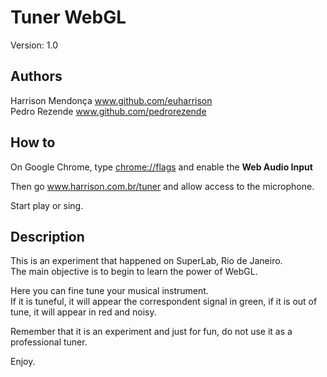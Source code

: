 
# Tuner WebGL

Version: 1.0

## Authors

Harrison Mendonça www.github.com/euharrison  
Pedro Rezende www.github.com/pedrorezende

## How to

On Google Chrome, type [chrome://flags](chrome://flags) and enable the **Web Audio Input**

Then go www.harrison.com.br/tuner and allow access to the microphone.

Start play or sing.

## Description

This is an experiment that happened on SuperLab, Rio de Janeiro.  
The main objective is to begin to learn the power of WebGL.

Here you can fine tune your musical instrument.  
If it is tuneful, it will appear the correspondent signal in green, if it is out of tune, it will appear in red and noisy.

Remember that it is an experiment and just for fun, do not use it as a professional tuner.

Enjoy.